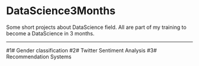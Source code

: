 # DataScience3Months
Some short projects about DataScience field. All are part of my training to become a DataScience in 3 months.

-----------------------------
#1# Gender classification 
#2# Twitter Sentiment Analysis 
#3# Recommendation Systems
